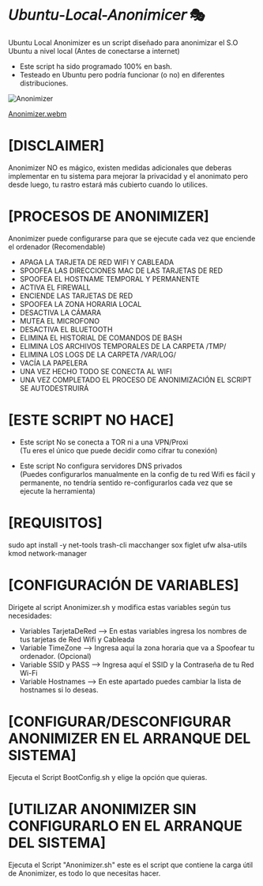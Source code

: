 # 𝘜𝘣𝘶𝘯𝘵𝘶-𝘓𝘰𝘤𝘢𝘭-𝘈𝘯𝘰𝘯𝘪𝘮𝘪𝘤𝘦𝘳 🎭

Ubuntu Local Anonimizer es un script diseñado para anonimizar el S.O Ubuntu a nivel local (Antes de conectarse a internet)

- Este script ha sido programado 100% en bash.
- Testeado en Ubuntu pero podría funcionar (o no) en diferentes distribuciones.

![Anonimizer](https://github.com/ThePowerOffHacking/Ubuntu-Local-Anonimizer/assets/142690061/ee58d852-c81d-42fc-ad1a-d40bb8bb636e)

[Anonimizer.webm](https://github.com/ThePowerOffHacking/Ubuntu-Local-Anonimizer/assets/142690061/6d28ec78-5f04-412b-baea-235fd4f5f7c9)

# [DISCLAIMER]

Anonimizer NO es mágico, existen medidas adicionales que deberas implementar en tu sistema para mejorar la privacidad y el anonimato pero desde luego, tu rastro estará más cubierto cuando lo utilices.

# [PROCESOS DE ANONIMIZER]

Anonimizer puede configurarse para que se ejecute cada vez que enciende el ordenador (Recomendable)

- APAGA LA TARJETA DE RED WIFI Y CABLEADA
- SPOOFEA LAS DIRECCIONES MAC DE LAS TARJETAS DE RED
- SPOOFEA EL HOSTNAME TEMPORAL Y PERMANENTE
- ACTIVA EL FIREWALL
- ENCIENDE LAS TARJETAS DE RED
- SPOOFEA LA ZONA HORARIA LOCAL
- DESACTIVA LA CÁMARA
- MUTEA EL MICROFONO
- DESACTIVA EL BLUETOOTH
- ELIMINA EL HISTORIAL DE COMANDOS DE BASH
- ELIMINA LOS ARCHIVOS TEMPORALES DE LA CARPETA /TMP/
- ELIMINA LOS LOGS DE LA CARPETA /VAR/LOG/
- VACÍA LA PAPELERA
- UNA VEZ HECHO TODO SE CONECTA AL WIFI
- UNA VEZ COMPLETADO EL PROCESO DE ANONIMIZACIÓN EL SCRIPT SE AUTODESTRUIRÁ

# [ESTE SCRIPT NO HACE]

- Este script No se conecta a TOR ni a una VPN/Proxi  
(Tu eres el único que puede decidir como cifrar tu conexión)

- Este script No configura servidores DNS privados    
(Puedes configurarlos manualmente en la config de tu red Wifi es fácil y permanente,
no tendría sentido re-configurarlos cada vez que se ejecute la herramienta)
                                                    
# [REQUISITOS]

sudo apt install -y net-tools trash-cli macchanger sox figlet ufw alsa-utils kmod network-manager

# [CONFIGURACIÓN DE VARIABLES]

Dirigete al script Anonimizer.sh y modifica estas variables según tus necesidades:

- Variables TarjetaDeRed  --> En estas variables ingresa los nombres de tus tarjetas de Red Wifi y Cableada
- Variable TimeZone       --> Ingresa aquí la zona horaria que va a Spoofear tu ordenador. (Opcional)
- Variable SSID y PASS    --> Ingresa aquí el SSID y la Contraseña de tu Red Wi-Fi
- Variable Hostnames      --> En este apartado puedes cambiar la lista de hostnames si lo deseas.

# [CONFIGURAR/DESCONFIGURAR ANONIMIZER EN EL ARRANQUE DEL SISTEMA]

Ejecuta el Script BootConfig.sh y elige la opción que quieras.

# [UTILIZAR ANONIMIZER SIN CONFIGURARLO EN EL ARRANQUE DEL SISTEMA]

Ejecuta el Script "Anonimizer.sh" este es el script que contiene la carga útil de Anonimizer, es todo lo que necesitas hacer.

